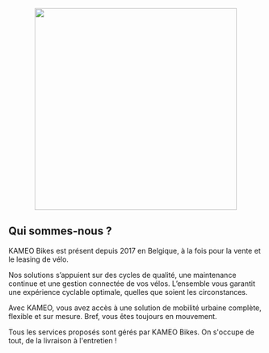 <p align="center"><a href="https://www.kameobikes.com/" target="_blank"><img src="images/kameo.png" width="400"></a></p>

## Qui sommes-nous ?

KAMEO Bikes est présent depuis 2017 en Belgique, à la fois pour la vente et le leasing de vélo.

Nos solutions s’appuient sur des cycles de qualité, une maintenance continue et une gestion connectée de vos vélos. L’ensemble vous garantit une expérience cyclable optimale, quelles que soient les circonstances.

Avec KAMEO, vous avez accès à une solution de mobilité urbaine complète, flexible et sur mesure. Bref, vous êtes toujours en mouvement.

Tous les services proposés sont gérés par KAMEO Bikes. On s'occupe de tout, de la livraison à l'entretien !
